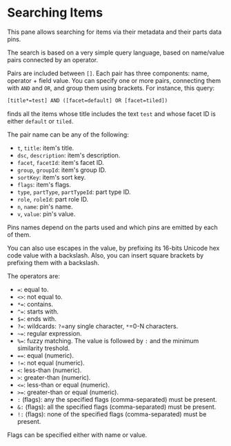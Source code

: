 # Searching Items

This pane allows searching for items via their metadata and their parts data pins.

The search is based on a very simple query language, based on name/value pairs connected by an operator.

Pairs are included between `[]`. Each pair has three components: name, operator + field value. You can specify one or more pairs, connecting them with `AND` and `OR`, and group them using brackets. For instance, this query:

```txt
[title*=test] AND ([facet=default] OR [facet=tiled])
```

finds all the items whose title includes the text `test` and whose facet ID is either `default` or `tiled`.

The pair name can be any of the following:

- `t`, `title`: item's title.
- `dsc`, `description`: item's description.
- `facet`, `facetId`: item's facet ID.
- `group`, `groupId`: item's group ID.
- `sortKey`: item's sort key.
- `flags`: item's flags.
- `type`, `partType`, `partTypeId`: part type ID.
- `role`, `roleId`: part role ID.
- `n`, `name`: pin's name.
- `v`, `value`: pin's value.

Pins names depend on the parts used and which pins are emitted by each of them.

You can also use escapes in the value, by prefixing its 16-bits Unicode hex code value with a backslash. Also, you can insert square brackets by prefixing them with a backslash.

The operators are:

- `=`: equal to.
- `<>`: not equal to.
- `*=`: contains.
- `^=`: starts with.
- `$=`: ends with.
- `?=`: wildcards: `?`=any single character, `*`=0-N characters.
- `~=`: regular expression.
- `%=`: fuzzy matching. The value is followed by `:` and the minimum similarity treshold.
- `==`: equal (numeric).
- `!=`: not equal (numeric).
- `<`: less-than (numeric).
- `>`: greater-than (numeric).
- `<=`: less-than or equal (numeric).
- `>=`: greater-than or equal (numeric).
- `:` (flags): any the specified flags (comma-separated) must be present.
- `&:` (flags): all the specified flags (comma-separated) must be present.
- `!:` (flags): none of the specified flags (comma-separated) must be present.

Flags can be specified either with name or value.
